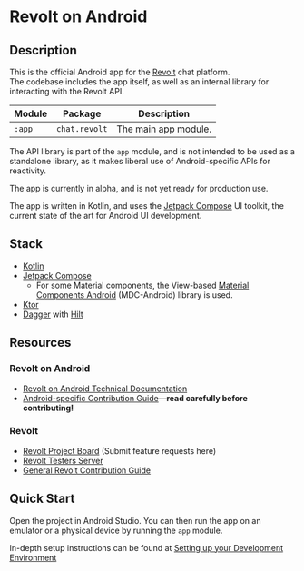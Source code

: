 # Revolt on Android

## Description

This is the official Android app for the [Revolt](https://revolt.chat) chat platform.  
The codebase includes the app itself, as well as an internal library for interacting with the Revolt
API.

| Module | Package       | Description          |
|--------|---------------|----------------------|
| `:app` | `chat.revolt` | The main app module. |

The API library is part of the `app` module, and is not intended to be used as a standalone library,
as it makes liberal use of Android-specific APIs for reactivity.

The app is currently in alpha, and is not yet ready for production use.

The app is written in Kotlin, and uses
the [Jetpack Compose](https://developer.android.com/jetpack/compose) UI toolkit, the current state
of the art for Android UI development.

## Stack

- [Kotlin](https://kotlinlang.org/)
- [Jetpack Compose](https://developer.android.com/jetpack/compose)
    - For some Material components, the View-based
      [Material Components Android](https://github.com/material-components/material-components-android)
      (MDC-Android) library is used.
- [Ktor](https://ktor.io/)
- [Dagger](https://dagger.dev/) with [Hilt](https://dagger.dev/hilt/)

## Resources

### Revolt on Android

- [Revolt on Android Technical Documentation](https://revoltchat.github.io/android/)
- [Android-specific Contribution Guide](https://revoltchat.github.io/android/contributing/setup/)&mdash;**read carefully before contributing!**

### Revolt

- [Revolt Project Board](https://github.com/revoltchat/revolt/discussions) (Submit feature requests
  here)
- [Revolt Testers Server](https://app.revolt.chat/invite/Testers)
- [General Revolt Contribution Guide](https://developers.revolt.chat/contributing)

## Quick Start

Open the project in Android Studio. You can then run the app on an emulator or a physical device by
running the `app` module.

In-depth setup instructions can be found at [Setting up your Development Environment](https://revoltchat.github.io/android/contributing/setup/)